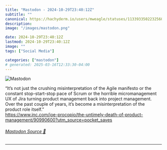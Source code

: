 ```yaml
---
title: "Mastodon - 2024-10-29T23:40:12Z"
subtitle: ""
canonical: https://hachyderm.io/users/mweagle/statuses/113393350223256003
description:
image: "/images/mastodon.png"

date: 2024-10-29T23:40:12Z
lastmod: 2024-10-29T23:40:12Z
image: ""
tags: ["Social Media"]

categories: ["mastodon"]
# generated: 2025-03-16T12:33:30-04:00
---
```

![Mastodon](/images/mastodon.png)

<p>“It’s not just the crushing misinterpretation of the Agile manifesto or the constant stop-start-stop pace of Scrum or the horrible micromanagement UX of Jira turning product management back into project management. Over the past couple of years, it’s become a misinterpretation of the product role itself.”<br /><a href="https://www.inc.com/joe-procopio/the-untimely-death-of-product-management/90990600?utm_source=pocket_saves" target="_blank" rel="nofollow noopener noreferrer" translate="no"><span class="invisible">https://www.</span><span class="ellipsis">inc.com/joe-procopio/the-untim</span><span class="invisible">ely-death-of-product-management/90990600?utm_source=pocket_saves</span></a></p>


###### [Mastodon Source 🐘](https://hachyderm.io/@mweagle/113393350223256003)

___
